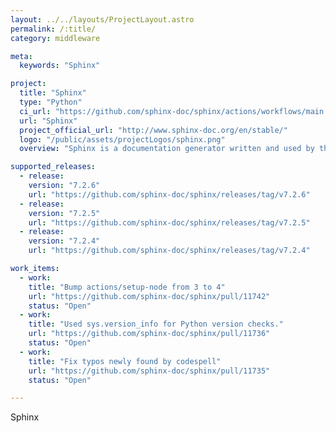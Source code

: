 ```yaml
---
layout: ../../layouts/ProjectLayout.astro
permalink: /:title/
category: middleware

meta:
  keywords: "Sphinx"

project:
  title: "Sphinx"
  type: "Python"
  ci_url: "https://github.com/sphinx-doc/sphinx/actions/workflows/main.yml"
  url: "Sphinx"
  project_official_url: "http://www.sphinx-doc.org/en/stable/"
  logo: "/public/assets/projectLogos/sphinx.png"
  overview: "Sphinx is a documentation generator written and used by the Python community. It is written in Python, and also used in other environments. Sphinx converts reStructuredText files into HTML websites and other formats including PDF, EPub, Texinfo and man. Sphinx provides the ability to apply themes to HTML and HTML-based formats. Sphinx has several built-in themes, including alabaster, classic, sphinxdoc, and scrolls."

supported_releases:
  - release:
    version: "7.2.6"
    url: "https://github.com/sphinx-doc/sphinx/releases/tag/v7.2.6"
  - release:
    version: "7.2.5"
    url: "https://github.com/sphinx-doc/sphinx/releases/tag/v7.2.5"
  - release:
    version: "7.2.4"
    url: "https://github.com/sphinx-doc/sphinx/releases/tag/v7.2.4"

work_items:
  - work:
    title: "Bump actions/setup-node from 3 to 4"
    url: "https://github.com/sphinx-doc/sphinx/pull/11742"
    status: "Open"
  - work:
    title: "Used sys.version_info for Python version checks."
    url: "https://github.com/sphinx-doc/sphinx/pull/11736"
    status: "Open"
  - work:
    title: "Fix typos newly found by codespell"
    url: "https://github.com/sphinx-doc/sphinx/pull/11735"
    status: "Open"

---
```


<p>Sphinx</p>
